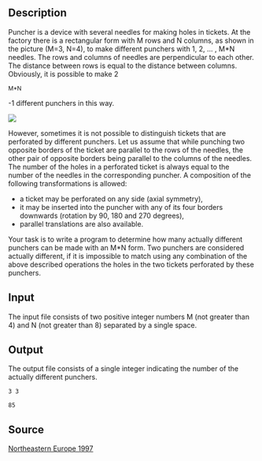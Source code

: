 <h2>Description</h2><p>Puncher is a device with several needles for making holes in tickets. At the factory there is a rectangular form with M rows and N columns, as shown in the picture (M=3, N=4), to make different punchers with 1, 2, ... , M*N needles. The rows and columns of needles are perpendicular to each other. The distance between rows is equal to the distance between columns. Obviously, it is possible to make 2</p><sup>M*N</sup><p>-1 different punchers in this way. 
</p><img src="images/1711_1.jpg"><p>
</p>However, sometimes it is not possible to distinguish tickets that are perforated by different punchers. Let us assume that while punching two opposite borders of the ticket are parallel to the rows of the needles, the other pair of opposite borders being parallel to the columns of the needles. The number of the holes in a perforated ticket is always equal to the number of the needles in the corresponding puncher. A composition of the following transformations is allowed: 
<ul><li>a ticket may be perforated on any side (axial symmetry), 
<br></li><li>it may be inserted into the puncher with any of its four borders downwards (rotation by 90, 180 and 270 degrees), 
<br></li><li>parallel translations are also available. </li></ul><p>
</p>Your task is to write a program to determine how many actually different punchers can be made with an M*N form. Two punchers are considered actually different, if it is impossible to match using any combination of the above described operations the holes in the two tickets perforated by these punchers. 
<h2>Input</h2><p>The input file consists of two positive integer numbers M (not greater than 4) and N (not greater than 8) separated by a single space. </p><h2>Output</h2><p>The output file consists of a single integer indicating the number of the actually different punchers. </p><pre><code class="language-input1">3 3</code></pre><pre><code class="language-output1">85
</code></pre><h2>Source</h2><a href="searchproblem?field=source&amp;key=Northeastern+Europe+1997">Northeastern Europe 1997</a>